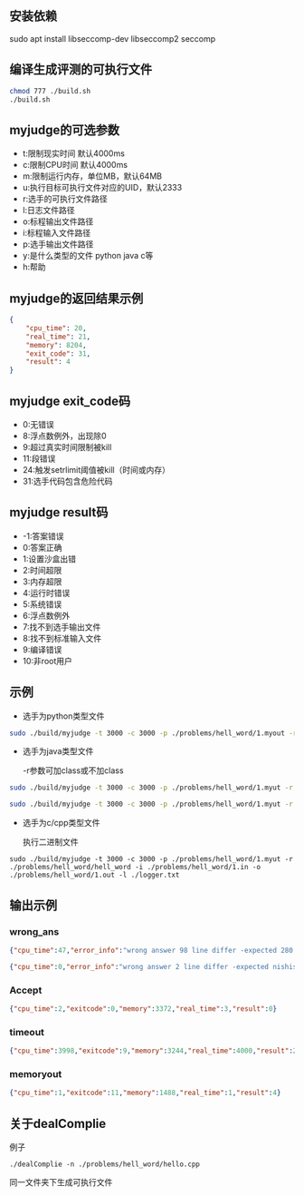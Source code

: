 ## 安装依赖

sudo apt install libseccomp-dev libseccomp2 seccomp

## 编译生成评测的可执行文件

``` sh
chmod 777 ./build.sh
./build.sh
```
## myjudge的可选参数
- t:限制现实时间 默认4000ms
- c:限制CPU时间 默认4000ms
- m:限制运行内存，单位MB，默认64MB
- u:执行目标可执行文件对应的UID，默认2333
- r:选手的可执行文件路径
- l:日志文件路径
- o:标程输出文件路径
- i:标程输入文件路径
- p:选手输出文件路径
- y:是什么类型的文件 python java c等
- h:帮助

## myjudge的返回结果示例
``` json
{
    "cpu_time": 20,
    "real_time": 21,
    "memory": 8204,
    "exit_code": 31,
    "result": 4
}
```
## myjudge exit_code码

- 0:无错误
- 8:浮点数例外，出现除0
- 9:超过真实时间限制被kill
- 11:段错误
- 24:触发setrlimit阈值被kill（时间或内存）
- 31:选手代码包含危险代码

## myjudge result码
- -1:答案错误
- 0:答案正确
- 1:设置沙盒出错
- 2:时间超限
- 3:内存超限
- 4:运行时错误
- 5:系统错误
- 6:浮点数例外
- 7:找不到选手输出文件
- 8:找不到标准输入文件
- 9:编译错误
- 10:非root用户
## 示例

- 选手为python类型文件

``` sh
sudo ./build/myjudge -t 3000 -c 3000 -p ./problems/hell_word/1.myout -r ./problems/hell_word/hell_word.py -i ./problems/hell_word/1.in -o ./problems/hell_word/1.out -l ./logger.txt -y python
```
- 选手为java类型文件
    
    -r参数可加class或不加class
```sh
sudo ./build/myjudge -t 3000 -c 3000 -p ./problems/hell_word/1.myut -r ./problems/hell_word/hell_word -i ./problems/hell_word/1.in -o ./problems/hell_word/1.out -l ./logger.txt -y java
```
```sh
sudo ./build/myjudge -t 3000 -c 3000 -p ./problems/hell_word/1.myut -r ./problems/hell_word/hell_word.class -i ./problems/hell_word/1.in -o ./problems/hell_word/1.out -l ./logger.txt -y java
```
- 选手为c/cpp类型文件

    执行二进制文件
```
sudo ./build/myjudge -t 3000 -c 3000 -p ./problems/hell_word/1.myut -r ./problems/hell_word/hell_word -i ./problems/hell_word/1.in -o ./problems/hell_word/1.out -l ./logger.txt 
```

## 输出示例

### wrong_ans
```json
{"cpu_time":47,"error_info":"wrong answer 98 line differ -expected 280 found 208","exitcode":0,"memory":23340,"real_time":49,"result":-1}
```
```json
{"cpu_time":0,"error_info":"wrong answer 2 line differ -expected nishishi found ","exitcode":0,"memory":3368,"real_time":2,"result":-1}
```
### Accept
```json
{"cpu_time":2,"exitcode":0,"memory":3372,"real_time":3,"result":0}
```
### timeout
```json
{"cpu_time":3998,"exitcode":9,"memory":3244,"real_time":4000,"result":2}
```
### memoryout
```json
{"cpu_time":1,"exitcode":11,"memory":1488,"real_time":1,"result":4}
```
### 

## 关于dealComplie
例子
```
./dealComplie -n ./problems/hell_word/hello.cpp
```
同一文件夹下生成可执行文件